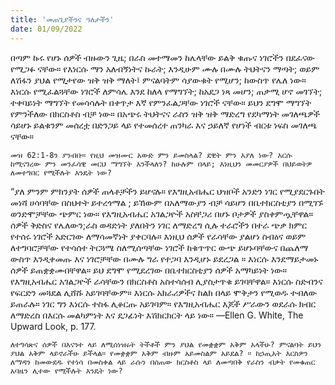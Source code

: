 ```yaml
---
title: 'መጠጊያችንና ዓለታችን'
date: 01/09/2022
---
```


በጣም ኩሩ የሆኑ ሰዎች ብዙውን ጊዜ; በራስ መተማመን ከሌላቸው ይልቅ ቁጡና ነገሮችን በደፈናው የሚጋፉ ናቸው። የእነርሱ ማን አለብኝነትና ኩራት; እንዲሁም ሙሉ በሙሉ ትህትናን ማጣት; ወይም ለሽፋን ያህል የሚታየው ዝቅ ዝቅ ማለት፤ ምናልባትም ሳያውቁት የሚሆን; ከውስጥ የሌለ ነው። እነርሱ የሚፈልጓቸው ነገሮች ለምሳሌ እንደ ከለላ የማግኘት; ከአደጋ ነጻ መሆን; ጠቃሚ ሆኖ መገኘት; ተቀባይነት ማግኘት የመሳሳሉት በቀጥታ እኛ የምንፈልጋቸው ነገሮች ናቸው። ይህን ደግሞ ማግኘት የምንችለው በክርስቶስ ብቻ ነው። በአጭሩ ትህትናና ራስን ዝቅ ዝቅ ማድረግ የደካማነት መገለጫዎች ሳይሆኑ ይልቁንም መሰረቷ በድንጋይ ላይ የተመሰረተ ጠንካራ እና ኃይለኛ የሆነች ብርቱ ነፍስ መገለጫ ናቸው።

`መዝ 62:1-8ን ያንብቡ። የዚህ መዝሙር አውድ ምን ይመስላል? ደዊት ምን እያለ ነው? እርሱ ከሚናገረው ምን መንፈሳዊ መርህ ማግኘት እንችላለን? ከሁሉም በላይ; እነዚህን መመርያዎች በህይወትዎ ለመተግበር የሚችሉት እንዴት ነው?`

“ያለ ምንም ምክንያት ሰዎች ጠላቶቻችን ይሆናሉ። የእግዚአብሔር ህዝቦች አንድን ነገር የሚያደርጉበት መነሻ ሀሳባቸው በስህተት ይተረጎማል ; ይኸውም በአለማውያን ብቻ ሳይሆን በቤተክርስቲያን በሚገኙ ወንድሞቻቸው ጭምር ነው። የእግዚአብሔር አገልጋዮች አስቸጋሪ በሆኑ ቦታዎች ያስቀምጧቸዋል። ሰዎች ቅድስና የሌለውን;ራስ ወዳድነት ያለበትን ነገር ለማድረግ ሲሉ ተራሮችን በተራ ጭቃ ክምር የተሰሩ ነገሮች አድርገው ለማሳመኛነት ያቀርባሉ። እነዚህ ሰዎች የራሳቸው ያልሆነ ስብዕና ወይም ለተግባሮቻቸው የተሳሰተ ትርጓሜ ስለሚሰጣቸው ነገሮች ከቁጥጥር ውጭ ይሆኑባቸውና በጨለማ ውስጥ እንዲቀመጡ እና ነገሮቻቸው በሙሉ ግራ የተጋባ እንዲሆኑ ይደረጋል ። እነርሱ እንደማይታመኑ ሰዎች ይጠቋቋሙበቸዋል። ይህ ደግሞ የሚደረገው በቤተክርስቲያን ሰዎች አማካይነት ነው። የእግዚአብሔር አገልጋዮች ራሳቸውን በክርስቶስ አስተሳሰብ ሊያስታጥቁ ይገባቸዋል። እነርሱ ስድብንና የፍርድን መጓደል ሊሸሹ አይገባቸውም። እነርሱ አክራሪዎችና ከልክ በላይ ሞቅታን የሚወዱ ተብለው ይጠራሉ። ነገር ግን እነርሱ ተስፋ ሊቆርጡ አይገባም። የእግዚአብሔር እጆች ሥራውን ወደራሱ ክብር ለማድረስ በእርሱ መልካምነት እና ደጋፊነት እሽክርክርት ላይ ነው። —Ellen G. White, The Upward Look, p. 177.

`ለተግሳጽና ሰዎች በእናንተ ላይ ለሚሰነዝሩት ትችቶች ምን ያህል የመቋቋም አቅም አላችሁ? ምናልባት ይህን ያህል አቅም ላይኖራችሁ ይችላል። የመቋቋም አቅም ብዙም አይመስልም አይደል? ። ከኃጢአት እርስዎን ለማዳን ከመውደዱ የተነሳ በመስቀል ላይ ራሱን በሰጠው ክርስቶስ ላይ ለመጣበቅ የራስን ብቃት የመቁጠር አባዜን ሊተው የሚችሉት እንዴት ነው?`